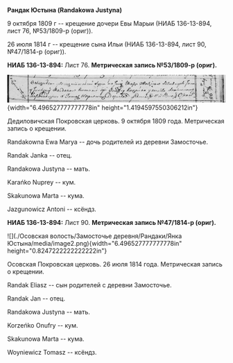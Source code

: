 **Рандак Юстына (Randakowa Justyna)**

9 октября 1809 г -- крещение дочери Евы Марыи (НИАБ 136-13-894, лист 76,
№53/1809-р (ориг)).

26 июля 1814 г -- крещение сына Ильи (НИАБ 136-13-894, лист 90,
№47/1814-р (ориг)).

**НИАБ 136-13-894:** Лист 76. **Метрическая запись №53/1809-р (ориг).**

![](./media/96635fda0d55131029aeb101f5eb41b42f0863ad.png){width="6.496527777777778in"
height="1.4194597550306212in"}

Дедиловичская Покровская церковь. 9 октября 1809 года. Метрическая
запись о крещении.

Randakowna Ewa Marya -- дочь родителей из деревни Замосточье.

Randak Janka -- отец.

Randakowa Justyna -- мать.

Karańko Nuprey -- кум.

Skakunowa Marta -- кума.

Jazgunowicz Antoni -- ксёндз.

**НИАБ 136-13-894:** Лист 90. **Метрическая запись №47/1814-р (ориг).**

![](./Осовская волость/Замосточье деревня/Рандаки/Янка Юстына/media/image2.png){width="6.496527777777778in"
height="0.8247222222222222in"}

Осовская Покровская церковь. 26 июля 1814 года. Метрическая запись о
крещении.

Randak Eliasz -- сын родителей с деревни Замосточье.

Randak Jan -- отец.

Randakowa Justyna -- мать.

Korzeńko Onufry -- кум.

Skakunowa Marta -- кума.

Woyniewicz Tomasz -- ксёндз.
